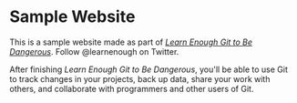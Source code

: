 # Sample Website

This is a sample website made as part of [*Learn Enough Git to Be
Dangerous*](https://www.learnenough.com/git-tutorial). Follow @learnenough on Twitter.

After finishing *Learn Enough Git to Be Dangerous*, you'll be able to use Git to track changes in
your projects, back up data, share your work with others, and collaborate
with programmers and other users of Git. 